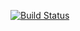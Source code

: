 [![Build Status](https://dev.azure.com/NormanAndSonsCalc/NormanCalculator/_apis/build/status/NormanCalculatorGit?branchName=master)](https://dev.azure.com/NormanAndSonsCalc/NormanCalculator/_build/latest?definitionId=7&branchName=master)
